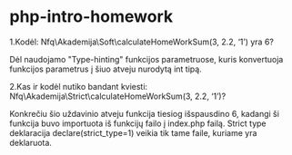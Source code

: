 # php-intro-homework

1.Kodėl: Nfq\Akademija\Soft\calculateHomeWorkSum(3, 2.2, ‘1’) yra 6?

  Dėl naudojamo "Type-hinting" funkcijos parametruose, kuris konvertuoja funkcijos parametrus į šiuo atveju nurodytą int tipą.


2.Kas ir kodėl nutiko bandant kviesti: Nfq\Akademija\Strict\calculateHomeWorkSum(3, 2.2, ‘1’)?
  
  Konkrečiu šio uždavinio atveju funkcija tiesiog išspausdino 6, kadangi ši funkcija buvo importuota iš funkcijų failo į index.php failą. 
  Strict type deklaracija declare(strict_type=1) veikia tik tame faile, kuriame yra deklaruota.
  

